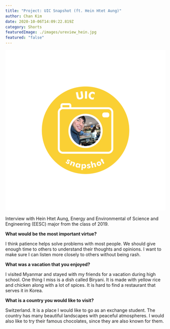 ```yaml
---
title: "Project: UIC Snapshot (ft. Hein Htet Aung)"
author: Chan Kim
date: 2020-10-06T14:09:22.819Z
category: Shorts
featuredImage: ./images/ureview_hein.jpg
featured: "false"
---
```

![](images/ureview_hein.jpg)

Interview with Hein Htet Aung, Energy and Environmental of Science and Engineering (EESC) major from the class of 2019.

**What would be the most important virtue?**

I think patience helps solve problems with most people. We should give enough time to others to understand their thoughts and opinions. I want to make sure I can listen more closely to others without being rash.

**What was a vacation that you enjoyed?**

I visited Myanmar and stayed with my friends for a vacation during high school. One thing I miss is a dish called Biryani. It is made with yellow rice and chicken along with a lot of spices. It is hard to find a restaurant that serves it in Korea.

**What is a country you would like to visit?**

Switzerland. It is a place I would like to go as an exchange student. The country has many beautiful landscapes with peaceful atmospheres. I would also like to try their famous chocolates, since they are also known for them.